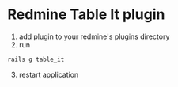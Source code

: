 Redmine Table It plugin
================
1. add plugin to your redmine's plugins directory
2. run 
```ruby
rails g table_it 
```
3. restart application

